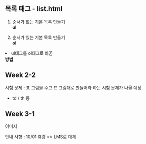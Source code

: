 ## 목록 태그 - list.html
1. 순서가 없는 기본 목록 만들기<br>
<b>ul</b>

2. 순서가 있는 기본 목록 만들기<br>
<b>ol</b>
  <li>ul태그를 ol태그로 바꿈</li>
  <b>방법</b>

## Week 2-2
시험 문제 : 표 그림을 주고 표 그림대로 만들어라 하는 시험 문제가 나올 예정
- td / th 등


## Week 3-1
이미지 

안내 사항 : 10/01 휴강 => LMS로 대체